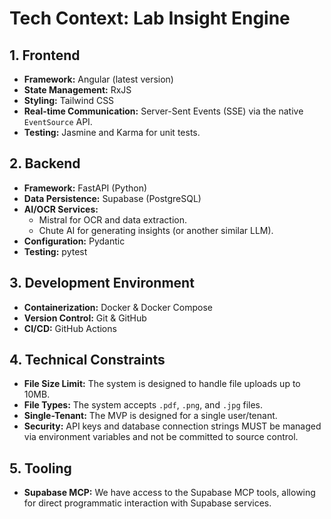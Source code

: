 # Tech Context: Lab Insight Engine

## 1. Frontend

- **Framework:** Angular (latest version)
- **State Management:** RxJS
- **Styling:** Tailwind CSS
- **Real-time Communication:** Server-Sent Events (SSE) via the native `EventSource` API.
- **Testing:** Jasmine and Karma for unit tests.

## 2. Backend

- **Framework:** FastAPI (Python)
- **Data Persistence:** Supabase (PostgreSQL)
- **AI/OCR Services:**
    - Mistral for OCR and data extraction.
    - Chute AI for generating insights (or another similar LLM).
- **Configuration:** Pydantic
- **Testing:** pytest

## 3. Development Environment

- **Containerization:** Docker & Docker Compose
- **Version Control:** Git & GitHub
- **CI/CD:** GitHub Actions

## 4. Technical Constraints

- **File Size Limit:** The system is designed to handle file uploads up to 10MB.
- **File Types:** The system accepts `.pdf`, `.png`, and `.jpg` files.
- **Single-Tenant:** The MVP is designed for a single user/tenant.
- **Security:** API keys and database connection strings MUST be managed via environment variables and not be committed to source control.

## 5. Tooling

- **Supabase MCP:** We have access to the Supabase MCP tools, allowing for direct programmatic interaction with Supabase services. 